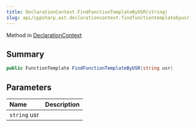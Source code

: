 ```yaml
---
title: DeclarationContext.FindFunctionTemplateByUSR(string)
slug: api/cppsharp.ast.declarationcontext.findfunctiontemplatebyusr
---
```

Method in [DeclarationContext](/api/cppsharp/ast/declarationcontext)

## Summary



```csharp
public FunctionTemplate FindFunctionTemplateByUSR(string usr)
```

## Parameters

|Name|Description|
|:---|:---|
|`string` usr||

